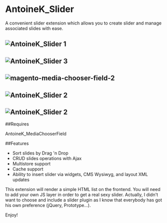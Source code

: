 AntoineK_Slider
===============

A convenient slider extension which allows you to create slider and manage associated slides with ease.

![AntoineK_Slider 1](http://www.antoinekociuba.com/wp-content/uploads/2014/03/antoinek-slider1.png)
-----
![AntoineK_Slider 3](http://www.antoinekociuba.com/wp-content/uploads/2014/03/antoinek-slider3.png)
-----
![magento-media-chooser-field-2](http://www.antoinekociuba.com/wp-content/uploads/2014/03/magento-media-chooser-field2.png)
-----
![AntoineK_Slider 2](http://www.antoinekociuba.com/wp-content/uploads/2014/03/antoinek-slider2.png)
-----
![AntoineK_Slider 2](http://www.antoinekociuba.com/wp-content/uploads/2014/03/antoinek-slider4.png)
-----


##Requires

AntoineK_MediaChooserField

##Features

* Sort slides by Drag 'n Drop
* CRUD slides operations with Ajax
* Multistore support
* Cache support
* Ability to insert slider via widgets, CMS Wysiwyg, and layout XML updates



This extension will render a simple HTML list on the frontend. You will need to add your own JS layer in order to get a real sexy slider.
Actually, I didn't want to choose and include a slider plugin as I know that everybody has got his own preference (jQuery, Prototype...).

Enjoy!